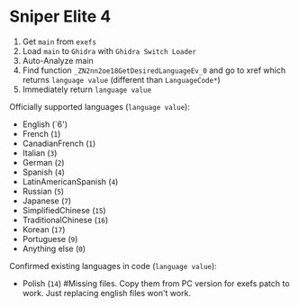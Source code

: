 # Sniper Elite 4


1. Get `main` from `exefs`
2. Load `main` to `Ghidra` with `Ghidra Switch Loader`
3. Auto-Analyze main
4. Find function `_ZN2nn2oe18GetDesiredLanguageEv_0` and go to xref which returns `language value` (different than `LanguageCode*`)
5. Immediately return `language value`

Officially supported languages (`language value`):
- English (`6')
- French (`1`)
- CanadianFrench (`1`)
- Italian (`3`)
- German (`2`)
- Spanish (`4`)
- LatinAmericanSpanish (`4`)
- Russian (`5`)
- Japanese (`7`)
- SimplifiedChinese (`15`)
- TraditionalChinese (`16`)
- Korean (`17`)
- Portuguese (`9`)
- Anything else (`0`)

Confirmed existing languages in code (`language value`):
- Polish (`14`) #Missing files. Copy them from PC version for exefs patch to work. Just replacing english files won't work.

